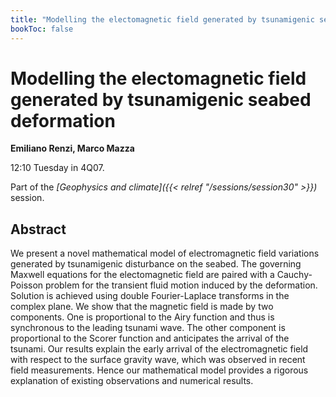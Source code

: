 ```yaml
---
title: "Modelling the electomagnetic field generated by tsunamigenic seabed deformation"
bookToc: false
---
```


# Modelling the electomagnetic field generated by tsunamigenic seabed deformation

**Emiliano Renzi, Marco Mazza**

12:10 Tuesday in 4Q07.

Part of the *[Geophysics and climate]({{< relref "/sessions/session30" >}})* session.

## Abstract

We present a novel mathematical model of electromagnetic field variations generated by tsunamigenic disturbance on the seabed. The governing Maxwell equations for the electomagnetic field are paired with a Cauchy-Poisson problem for the transient fluid motion induced by the deformation. Solution is achieved using double Fourier-Laplace transforms in the complex plane. We show that the magnetic field is made by two components. One is proportional to the Airy function and thus is synchronous to the leading tsunami wave. The other component is proportional to the Scorer function and anticipates the arrival of the tsunami. Our results explain the early arrival of the electromagnetic field with respect to the surface gravity wave, which was observed in recent field measurements. Hence our mathematical model provides a rigorous explanation of existing observations and numerical results.  


